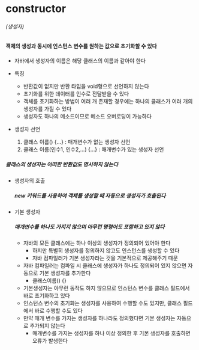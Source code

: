 # constructor

###### (생성자)

#### 객체의 생성과 동시에 인스턴스 변수를 원하는 값으로 초기화할 수 있다

- 자바에서 생성자의 이름은 해당 클래스의 이름과 같아야 한다
- 특징
  - 반환값이 없지만 반환 타입을 void형으로 선언하지 않는다
  - 초기화를 위한 데이터를 인수로 전달받을 수 있다
  - 객체를 초기화하는 방법이 여러 개 존재할 경우에는 하나의 클래스가 여러 개의 생성자를 가질 수 있다
  - 생성자도 하나의 메소드이므로 메소드 오버로딩이 가능하다

- 생성자 선언
  1. 클래스 이름() {…}    : 매개변수가 없는 생성자 선언
  2. 클래스 이름(인수1, 인수2,…) {…}    : 매개변수가 있는 생성자 선언

##### 		클래스의 생성자는 어떠한 반환값도 명시하지 않는다

- 생성자의 호출

  ##### new 키워드를 사용하여 객체를 생성할 때 자동으로 생성자가 호출된다

- 기본 생성자

  ##### 매개변수를 하나도 가지지 않으며 아무런 명령어도 포함하고 있지 않다

  - 자바의 모든 클래스에는 하나 이상의 생성자가 정의되어 있어야 한다
    - 하지만 특별히 생성자를 정의하지 않고도 인스턴스를 생성할 수 있다
    - 자바 컴파일러가 기본 생성자라는 것을 기본적으로 제공해주기 때문
  - 자바 컴파일러는 컴파일 시 클래스에 생성자가 하나도 정의되어 있지 않으면 자동으로 기본 생성자를 추가한다
    - 클래스이름() {}
  - 기본생성자는 아무런 동작도 하지 않으므로 인스턴스 변수를 클래스 필드에서 바로 초기화하고 있다
  - 인스턴스 변수의 초기화는 생성자를 사용하여 수행할 수도 있지만, 클래스 필드에서 바로 수행할 수도 있다
  - 만약 매개 변수를 가지는 생성자를 하나라도 정의했다면 기본 생성자는 자동으로 추가되지 않는다
    - 매개변수를 가지는 생성자를 하나 이상 정의한 후 기본 생성자를 호출하면 오류가 발생한다